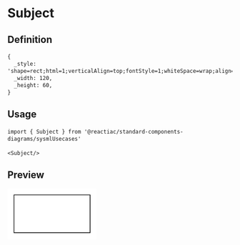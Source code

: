 # Subject

## Definition

```
{
  _style: 'shape=rect;html=1;verticalAlign=top;fontStyle=1;whiteSpace=wrap;align=center;',
  _width: 120,
  _height: 60,
}
```

## Usage

```
import { Subject } from '@reactiac/standard-components-diagrams/sysmlUsecases'

<Subject/>
```

## Preview

<img src="./subject.png" width="200"/>
